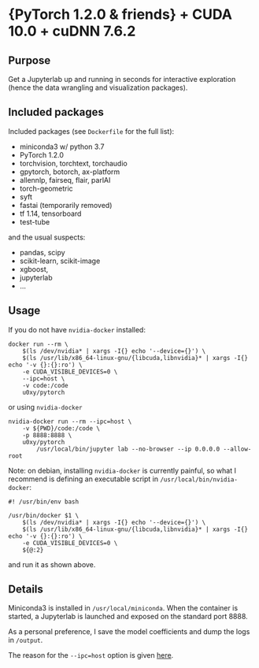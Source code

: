 # {PyTorch 1.2.0 & friends} + CUDA 10.0 + cuDNN 7.6.2

## Purpose

Get a Jupyterlab up and running in seconds for interactive exploration (hence the data wrangling and visualization packages).


## Included packages

Included packages (see `Dockerfile` for the full list):

  - miniconda3 w/ python 3.7
  - PyTorch 1.2.0
  - torchvision, torchtext, torchaudio
  - gpytorch, botorch, ax-platform
  - allennlp, fairseq, flair, parlAI
  - torch-geometric
  - syft
  - fastai (temporarily removed)
  - tf 1.14, tensorboard
  - test-tube

and the usual suspects:

  - pandas, scipy
  - scikit-learn, scikit-image
  - xgboost,
  - jupyterlab
  - ...


## Usage

If you do not have `nvidia-docker` installed:

    docker run --rm \
        $(ls /dev/nvidia* | xargs -I{} echo '--device={}') \
        $(ls /usr/lib/x86_64-linux-gnu/{libcuda,libnvidia}* | xargs -I{} echo '-v {}:{}:ro') \
        -e CUDA_VISIBLE_DEVICES=0 \
        --ipc=host \
        -v code:/code
        u0xy/pytorch

or using `nvidia-docker`

    nvidia-docker run --rm --ipc=host \
        -v ${PWD}/code:/code \
        -p 8888:8888 \
        u0xy/pytorch
            /usr/local/bin/jupyter lab --no-browser --ip 0.0.0.0 --allow-root

Note: on debian, installing `nvidia-docker` is currently painful, so what I recommend is defining an executable script in `/usr/local/bin/nvidia-docker`:

    #! /usr/bin/env bash

    /usr/bin/docker $1 \
        $(ls /dev/nvidia* | xargs -I{} echo '--device={}') \
        $(ls /usr/lib/x86_64-linux-gnu/{libcuda,libnvidia}* | xargs -I{} echo '-v {}:{}:ro') \
        -e CUDA_VISIBLE_DEVICES=0 \
        ${@:2}

and run it as shown above.


## Details

Miniconda3 is installed in `/usr/local/miniconda`. When the container is started, a Jupyterlab is launched and exposed on the standard port 8888.

As a personal preference, I save the model coefficients and dump the logs in `/output`.

The reason for the `--ipc=host` option is given [here](https://github.com/pytorch/pytorch/issues/1158#issuecomment-290771026).
